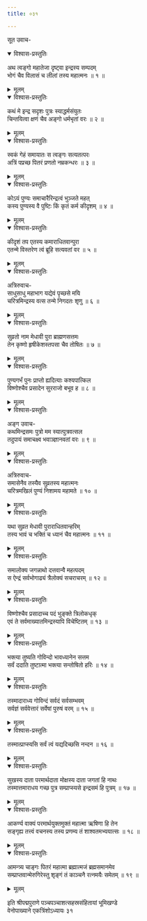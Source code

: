```yaml
---
title: ०३१

---
```

सूत उवाच-  

<details open><summary>विश्वास-प्रस्तुतिः</summary>

अथ त्वङ्गो महातेजा दृष्ट्वा इन्द्रस्य सम्पदम्  
भोगं चैव विलासं च लीलां तस्य महात्मनः ॥ १ ॥
</details>

<details><summary>मूलम्</summary>

अथ त्वङ्गो महातेजा दृष्ट्वा इन्द्रस्य सम्पदम्  
भोगं चैव विलासं च लीलां तस्य महात्मनः ॥ १ ॥
</details>



<details open><summary>विश्वास-प्रस्तुतिः</summary>

कथं मे इन्द्र सदृशः पुत्रः स्याद्धर्मसंयुतः  
चिन्तयित्वा क्षणं चैव अङ्गो धर्मभृतां वरः ॥ २ ॥
</details>

<details><summary>मूलम्</summary>

कथं मे इन्द्र सदृशः पुत्रः स्याद्धर्मसंयुतः  
चिन्तयित्वा क्षणं चैव अङ्गो धर्मभृतां वरः ॥ २ ॥
</details>



<details open><summary>विश्वास-प्रस्तुतिः</summary>

स्वकं गेहं समायातः स त्वङ्गः सत्यतत्परः  
अत्रिं पप्रच्छ पितरं प्रणतो नम्रकन्धरः ॥ ३ ॥
</details>

<details><summary>मूलम्</summary>

स्वकं गेहं समायातः स त्वङ्गः सत्यतत्परः  
अत्रिं पप्रच्छ पितरं प्रणतो नम्रकन्धरः ॥ ३ ॥
</details>



<details open><summary>विश्वास-प्रस्तुतिः</summary>

कोऽयं पुण्यः समाचारैरिन्द्रत्वं भुञ्जते महत्  
कस्य पुण्यस्य वै पुष्टिः किं कृतं कर्म कीदृशम् ॥ ४ ॥
</details>

<details><summary>मूलम्</summary>

कोऽयं पुण्यः समाचारैरिन्द्रत्वं भुञ्जते महत्  
कस्य पुण्यस्य वै पुष्टिः किं कृतं कर्म कीदृशम् ॥ ४ ॥
</details>



<details open><summary>विश्वास-प्रस्तुतिः</summary>

कीदृशं तप एतस्य कमाराधितवान्पुरा  
एतन्मे विस्तरेण त्वं ब्रूहि सत्यवतां वर ॥ ५ ॥
</details>

<details><summary>मूलम्</summary>

कीदृशं तप एतस्य कमाराधितवान्पुरा  
एतन्मे विस्तरेण त्वं ब्रूहि सत्यवतां वर ॥ ५ ॥
</details>



<details open><summary>विश्वास-प्रस्तुतिः</summary>

अत्रिरुवाच-  
साधुसाधु महाभाग यद्येवं पृच्छसे मयि  
चरित्रमिन्द्रस्य वत्स तन्मे निगदतः शृणु ॥ ६ ॥
</details>

<details><summary>मूलम्</summary>

अत्रिरुवाच-  
साधुसाधु महाभाग यद्येवं पृच्छसे मयि  
चरित्रमिन्द्रस्य वत्स तन्मे निगदतः शृणु ॥ ६ ॥
</details>



<details open><summary>विश्वास-प्रस्तुतिः</summary>

सुव्रतो नाम मेधावी पुरा ब्राह्मणसत्तमः  
तेन कृष्णो हृषीकेशस्तपसा चैव तोषितः ॥ ७ ॥
</details>

<details><summary>मूलम्</summary>

सुव्रतो नाम मेधावी पुरा ब्राह्मणसत्तमः  
तेन कृष्णो हृषीकेशस्तपसा चैव तोषितः ॥ ७ ॥
</details>



<details open><summary>विश्वास-प्रस्तुतिः</summary>

पुण्यगर्भं पुनः प्राप्तो ह्यदित्याः कश्यपात्किल  
विष्णोश्चैव प्रसादेन सुरराजो बभूव ह ॥ ८ ॥
</details>

<details><summary>मूलम्</summary>

पुण्यगर्भं पुनः प्राप्तो ह्यदित्याः कश्यपात्किल  
विष्णोश्चैव प्रसादेन सुरराजो बभूव ह ॥ ८ ॥
</details>



<details open><summary>विश्वास-प्रस्तुतिः</summary>

अङ्ग उवाच-  
कथमिन्द्रसमः पुत्रो मम स्यात्पुत्रवत्सल  
तदुपायं समाचक्ष्व भवाञ्ज्ञानवतां वरः ॥ ९ ॥
</details>

<details><summary>मूलम्</summary>

अङ्ग उवाच-  
कथमिन्द्रसमः पुत्रो मम स्यात्पुत्रवत्सल  
तदुपायं समाचक्ष्व भवाञ्ज्ञानवतां वरः ॥ ९ ॥
</details>



<details open><summary>विश्वास-प्रस्तुतिः</summary>

अत्रिरुवाच-  
समासेनैव तस्यैव सुव्रतस्य महात्मनः  
चरित्रमखिलं पुण्यं निशामय महामते ॥ १० ॥
</details>

<details><summary>मूलम्</summary>

अत्रिरुवाच-  
समासेनैव तस्यैव सुव्रतस्य महात्मनः  
चरित्रमखिलं पुण्यं निशामय महामते ॥ १० ॥
</details>



<details open><summary>विश्वास-प्रस्तुतिः</summary>

यथा सुव्रत मेधावी पुराराधितवान्हरिम्  
तस्य भावं च भक्तिं च ध्यानं चैव महात्मनः ॥ ११ ॥
</details>

<details><summary>मूलम्</summary>

यथा सुव्रत मेधावी पुराराधितवान्हरिम्  
तस्य भावं च भक्तिं च ध्यानं चैव महात्मनः ॥ ११ ॥
</details>



<details open><summary>विश्वास-प्रस्तुतिः</summary>

समालोक्य जगन्नाथो दत्तवान्वै महत्पदम्  
स ऐन्द्रं सर्वभोगाढ्यं त्रैलोक्यं सचराचरम् ॥ १२ ॥
</details>

<details><summary>मूलम्</summary>

समालोक्य जगन्नाथो दत्तवान्वै महत्पदम्  
स ऐन्द्रं सर्वभोगाढ्यं त्रैलोक्यं सचराचरम् ॥ १२ ॥
</details>



<details open><summary>विश्वास-प्रस्तुतिः</summary>

विष्णोश्चैव प्रसादाच्च पदं भुङ्क्ते त्रिलोकधृक्  
एवं ते सर्वमाख्यातमिन्द्रस्यापि विचेष्टितम् ॥ १३ ॥
</details>

<details><summary>मूलम्</summary>

विष्णोश्चैव प्रसादाच्च पदं भुङ्क्ते त्रिलोकधृक्  
एवं ते सर्वमाख्यातमिन्द्रस्यापि विचेष्टितम् ॥ १३ ॥
</details>



<details open><summary>विश्वास-प्रस्तुतिः</summary>

भक्त्या तुष्यति गोविन्दो भावध्यानेन सत्तम  
सर्वं ददाति तुष्टात्मा भक्त्या सन्तोषितो हरिः ॥ १४ ॥
</details>

<details><summary>मूलम्</summary>

भक्त्या तुष्यति गोविन्दो भावध्यानेन सत्तम  
सर्वं ददाति तुष्टात्मा भक्त्या सन्तोषितो हरिः ॥ १४ ॥
</details>



<details open><summary>विश्वास-प्रस्तुतिः</summary>

तस्मादाराध्य गोविन्दं सर्वदं सर्वसम्भवम्  
सर्वज्ञं सर्ववेत्तारं सर्वेषां पुरुषं वरम् ॥ १५ ॥
</details>

<details><summary>मूलम्</summary>

तस्मादाराध्य गोविन्दं सर्वदं सर्वसम्भवम्  
सर्वज्ञं सर्ववेत्तारं सर्वेषां पुरुषं वरम् ॥ १५ ॥
</details>



<details open><summary>विश्वास-प्रस्तुतिः</summary>

तस्मात्प्राप्स्यसि सर्वं त्वं यद्यदिच्छसि नन्दन ॥ १६ ॥
</details>

<details><summary>मूलम्</summary>

तस्मात्प्राप्स्यसि सर्वं त्वं यद्यदिच्छसि नन्दन ॥ १६ ॥
</details>



<details open><summary>विश्वास-प्रस्तुतिः</summary>

सुखस्य दाता परमार्थदाता मोक्षस्य दाता जगतां हि नाथः  
तस्मात्तमाराधय गच्छ पुत्र सम्प्राप्स्यसे इन्द्रसमं हि पुत्रम् ॥ १७ ॥
</details>

<details><summary>मूलम्</summary>

सुखस्य दाता परमार्थदाता मोक्षस्य दाता जगतां हि नाथः  
तस्मात्तमाराधय गच्छ पुत्र सम्प्राप्स्यसे इन्द्रसमं हि पुत्रम् ॥ १७ ॥
</details>



<details open><summary>विश्वास-प्रस्तुतिः</summary>

आकर्ण्य वाक्यं परमार्थयुक्तमुक्तं महात्मा ऋषिणा हि तेन  
सङ्गृह्य तत्त्वं वचनस्य तस्य प्रणम्य तं शाश्वतमभ्ययात्सः ॥ १८ ॥
</details>

<details><summary>मूलम्</summary>

आकर्ण्य वाक्यं परमार्थयुक्तमुक्तं महात्मा ऋषिणा हि तेन  
सङ्गृह्य तत्त्वं वचनस्य तस्य प्रणम्य तं शाश्वतमभ्ययात्सः ॥ १८ ॥
</details>



<details open><summary>विश्वास-प्रस्तुतिः</summary>

आमन्त्र्य चाङ्गः पितरं महात्मा ब्रह्मात्मजं ब्रह्मसमानमेव  
सम्प्राप्तवान्मेरुगिरेस्तु शृङ्गं तं काञ्चनै रत्नमयैः समेतम् ॥ १९ ॥
</details>

<details><summary>मूलम्</summary>

आमन्त्र्य चाङ्गः पितरं महात्मा ब्रह्मात्मजं ब्रह्मसमानमेव  
सम्प्राप्तवान्मेरुगिरेस्तु शृङ्गं तं काञ्चनै रत्नमयैः समेतम् ॥ १९ ॥
</details>


इति श्रीपद्मपुराणे पञ्चपञ्चाशत्सहस्रसंहितायां भूमिखण्डे  
वेनोपाख्याने एकत्रिंशोऽध्यायः ३१